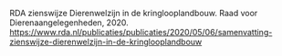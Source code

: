RDA zienswijze Dierenwelzijn in de kringlooplandbouw. Raad voor Dierenaangelegenheden, 2020. https://www.rda.nl/publicaties/publicaties/2020/05/06/samenvatting-zienswijze-dierenwelzijn-in-de-kringlooplandbouw   